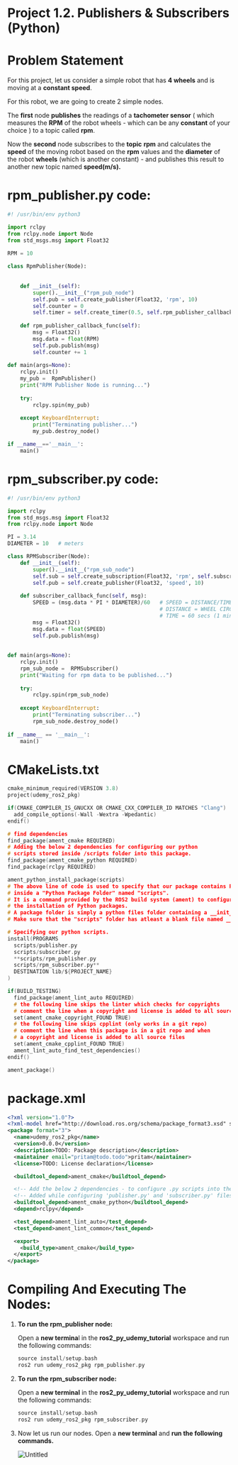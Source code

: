 # Project 1.2. Publishers & Subscribers (Python)

# Problem Statement

For this project, let us consider a simple robot that has **4 wheels** and is moving at a **constant speed**.

For this robot, we are going to create 2 simple nodes.

The **first** node **publishes** the readings of a **tachometer sensor** ( which measures the **RPM** of the robot wheels - which can be any **constant** of your choice ) to a topic called **rpm**. 

Now the **second** node subscribes to the **topic** **rpm** and calculates the **speed** of the moving robot based on the **rpm** values and the **diameter** of the robot **wheels** (which is another constant) - and publishes this result to another new topic named **speed(m/s).** 

# **rpm_publisher.py** code:

```python
#! /usr/bin/env python3

import rclpy                        
from rclpy.node import Node         
from std_msgs.msg import Float32     
                                    
RPM = 10

class RpmPublisher(Node):    
    
    
    def __init__(self):
        super().__init__("rpm_pub_node")                                                                              
        self.pub = self.create_publisher(Float32, 'rpm', 10)            
        self.counter = 0                            
        self.timer = self.create_timer(0.5, self.rpm_publisher_callback_func)   
       
    def rpm_publisher_callback_func(self):
        msg = Float32()                                  
        msg.data = float(RPM) 
        self.pub.publish(msg)                          
        self.counter += 1 
                                     
def main(args=None):
    rclpy.init()                           
    my_pub =  RpmPublisher()         
    print("RPM Publisher Node is running...")
    
    try:
        rclpy.spin(my_pub)                  
                                            
    except KeyboardInterrupt:               
        print("Terminating publisher...")
        my_pub.destroy_node()               

if __name__=='__main__':  
    main()
```

# **rpm_subscriber.py** code:

```python
#! /usr/bin/env python3

import rclpy
from std_msgs.msg import Float32
from rclpy.node import Node

PI = 3.14
DIAMETER = 10   # meters

class RPMSubscriber(Node):
    def __init__(self):
        super().__init__("rpm_sub_node")  
        self.sub = self.create_subscription(Float32, 'rpm', self.subscriber_callback_func, 10)
        self.pub = self.create_publisher(Float32, 'speed', 10) 
        
    def subscriber_callback_func(self, msg): 
        SPEED = (msg.data * PI * DIAMETER)/60   # SPEED = DISTANCE/TIME
                                                # DISTANCE = WHEEL CIRCUMFERENCE * RPM
                                                # TIME = 60 secs (1 minute)
        msg = Float32()
        msg.data = float(SPEED)
        self.pub.publish(msg)                                 
        
        
def main(args=None):
    rclpy.init()                            
    rpm_sub_node =  RPMSubscriber()       
    print("Waiting for rpm data to be published...")
    
    try:
        rclpy.spin(rpm_sub_node)                  
                                            
    except KeyboardInterrupt:              
        print("Terminating subscriber...")
        rpm_sub_node.destroy_node()               
        
if __name__ == '__main__':
    main()
```

# **CMakeLists.txt**

```c
cmake_minimum_required(VERSION 3.8)
project(udemy_ros2_pkg)

if(CMAKE_COMPILER_IS_GNUCXX OR CMAKE_CXX_COMPILER_ID MATCHES "Clang")
  add_compile_options(-Wall -Wextra -Wpedantic)
endif()

# find dependencies
find_package(ament_cmake REQUIRED)
# Adding the below 2 dependencies for configuring our python 
# scripts stored inside /scripts folder into this package.
find_package(ament_cmake_python REQUIRED) 
find_package(rclpy REQUIRED)

ament_python_install_package(scripts)
# The above line of code is used to specify that our package contains Python scripts
# inside a "Python Package Folder" named "scripts". 
# It is a command provided by the ROS2 build system (ament) to configure 
# the installation of Python packages.
# A package folder is simply a python files folder containing a __init__.py file inside it.
# Make sure that the "scripts" folder has atleast a blank file named __init__.py inside it. 

# Specifying our python scripts.
install(PROGRAMS
  scripts/publisher.py
  scripts/subscriber.py
  **scripts/rpm_publisher.py
  scripts/rpm_subscriber.py**
  DESTINATION lib/${PROJECT_NAME}
)

if(BUILD_TESTING)
  find_package(ament_lint_auto REQUIRED)
  # the following line skips the linter which checks for copyrights
  # comment the line when a copyright and license is added to all source files
  set(ament_cmake_copyright_FOUND TRUE)
  # the following line skips cpplint (only works in a git repo)
  # comment the line when this package is in a git repo and when
  # a copyright and license is added to all source files
  set(ament_cmake_cpplint_FOUND TRUE)
  ament_lint_auto_find_test_dependencies()
endif()

ament_package()
```

# package.xml

```xml
<?xml version="1.0"?>
<?xml-model href="http://download.ros.org/schema/package_format3.xsd" schematypens="http://www.w3.org/2001/XMLSchema"?>
<package format="3">
  <name>udemy_ros2_pkg</name>
  <version>0.0.0</version>
  <description>TODO: Package description</description>
  <maintainer email="pritam@todo.todo">pritam</maintainer>
  <license>TODO: License declaration</license>

  <buildtool_depend>ament_cmake</buildtool_depend>

  <!-- Add the below 2 dependencies - to configure .py scripts into the package. -->
  <!-- Added while configuring 'publisher.py' and 'subscriber.py' files into the 'udemy_ros_pkg' package -->
  <buildtool_depend>ament_cmake_python</buildtool_depend>
  <depend>rclpy</depend>

  <test_depend>ament_lint_auto</test_depend>
  <test_depend>ament_lint_common</test_depend>

  <export>
    <build_type>ament_cmake</build_type>
  </export>
</package>
```

# Compiling And Executing The Nodes:

1. **To run the rpm_publisher node:**
    
    Open a **new termina**l in the **ros2_py_udemy_tutorial** workspace and run the following commands:
    
    ```cpp
    source install/setup.bash
    ros2 run udemy_ros2_pkg rpm_publisher.py
    
    ```
    
2. **To run the rpm_subscriber node:**
    
    Open a **new terminal** in the **ros2_py_udemy_tutorial** workspace and run the following commands:
    
    ```cpp
    source install/setup.bash
    ros2 run udemy_ros2_pkg rpm_subscriber.py
    
    ```
    

1. Now let us run our nodes. Open a **new terminal** and **run the following commands.**
    
    ![Untitled](Project%201%202%20Publishers%20&%20Subscribers%20(Python)%2067be87c850074c1f99e1ac34a165f9a7/Untitled.png)